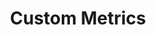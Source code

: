 ---
id: custom-metrics
title: Custom Metrics
description: Learn how to emit custom metrics from messages.
---